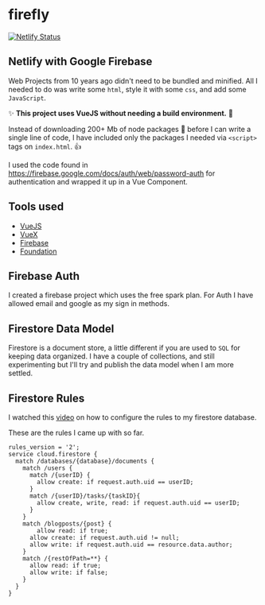 # firefly

[![Netlify Status](https://api.netlify.com/api/v1/badges/9a02fef1-3e25-4371-915b-962839ea7dae/deploy-status)](https://app.netlify.com/sites/eager-roentgen-a14dbd/deploys)

## Netlify with Google Firebase

Web Projects from 10 years ago didn't need to be bundled and minified. All I needed to do was write some `html`, style it with some `css`, and add some `JavaScript`.

:sparkles: __This project uses VueJS without needing a build environment.__ :star2:

Instead of downloading 200+ Mb of node packages :poop: before I can write a single line of code, I have included only the packages I needed via `<script>` tags on `index.html`. :thumbsup:

I used the code found in https://firebase.google.com/docs/auth/web/password-auth for authentication and wrapped it up in a Vue Component. 


## Tools used

* [VueJS](https://vuejs.org/v2/guide/index.html)
* [VueX](https://vuex.vuejs.org/)
* [Firebase](https://firebase.google.com/docs/web/setup#add-sdks-initialize)
* [Foundation](https://foundation.zurb.com/)


## Firebase Auth
I created a firebase project which uses the free spark plan. 
For Auth I have allowed email and google as my sign in methods.

## Firestore Data Model
Firestore is a document store, a little different if you are used to `SQL` for keeping data organized.
I have a couple of collections, and still experimenting but I'll try and publish the data model when I am more settled.

## Firestore Rules

I watched this [video](https://www.youtube.com/watch?v=eW5MdE3ZcAw) on how to configure the rules to my firestore database. 

These are the rules I came up with so far.
```
rules_version = '2';
service cloud.firestore {
  match /databases/{database}/documents {
    match /users {
      match /{userID} {
        allow create: if request.auth.uid == userID;
      }
      match /{userID}/tasks/{taskID}{
        allow create, write, read: if request.auth.uid == userID;
      }
    }
    match /blogposts/{post} {
    	allow read: if true;
      allow create: if request.auth.uid != null;
      allow write: if request.auth.uid == resource.data.author;
    }
    match /{restOfPath=**} {
      allow read: if true;
      allow write: if false;
    }
  }
}
```
